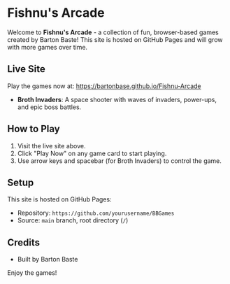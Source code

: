 # Fishnu's Arcade

Welcome to **Fishnu's Arcade** - a collection of fun, browser-based games created by Barton Baste! This site is hosted on GitHub Pages and will grow with more games over time.

## Live Site
Play the games now at: https://bartonbase.github.io/Fishnu-Arcade
- **Broth Invaders**: A space shooter with waves of invaders, power-ups, and epic boss battles.

## How to Play
1. Visit the live site above.
2. Click "Play Now" on any game card to start playing.
3. Use arrow keys and spacebar (for Broth Invaders) to control the game.

## Setup
This site is hosted on GitHub Pages:
- Repository: `https://github.com/yourusername/BBGames`
- Source: `main` branch, root directory (`/`)

## Credits
- Built by Barton Baste

Enjoy the games!

